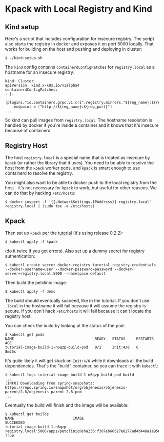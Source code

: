 # Kpack with Local Registry and Kind

## Kind setup

Here's a script that includes configuration for insecure registry. The script also starts the registry in docker and exposes it on port 5000 locally. That works for building on the host and pushing and deploying in cluster:

```
$ ./kind-setup.sh
```

The `kind` config contains `containerdConfigPatches` for `registry.local` as a hostname for an insecure registry:

```
kind: Cluster 
apiVersion: kind.x-k8s.io/v1alpha4
containerdConfigPatches: 
- |-
  [plugins."io.containerd.grpc.v1.cri".registry.mirrors."${reg_name}:${reg_port}"]
    endpoint = ["http://${reg_name}:${reg_port}"]
...
```

So kind can pull images from `registry.local`. The hostname resolution is handled by docker if you're inside a container and it knows that it's insecure because of containerd.

## Registry Host

The host `registry.local` is a special name that is treated as insecure by `kpack` (or rather the library that it uses). You need to be able to resolve the host from the `kpack` worker pods, and `kpack` is smart enough to use containerd to resolve the registry.

You might also want to be able to docker push to the local registry from the host - it's not necessary for `kpack` to work, but useful for other reasons. We can do that by hacking `/etc/hosts`:

```
$ docker inspect -f '{{.NetworkSettings.IPAddress}} registry.local' registry.local | (sudo tee -a /etc/hosts)
```

## Kpack

Then set up `kpack` per the [tutorial](https://github.com/pivotal/kpack/blob/master/docs/tutorial.md) (it's using release 0.2.2):

```
$ kubectl apply -f kpack
```

(do it twice if you get errors). Also set up a dummy secret for registry authentication:

```
$ kubectl create secret docker-registry tutorial-registry-credentials --docker-username=user --docker-password=password --docker-server=registry.local:5000 --namespace default
```

Then build the petclinic image:

```
$ kubectl apply -f demo
```

The build should eventually succeed, like in the tutorial. If you don't use `.local` in the hostname it will fail because it will assume the registry is secure. If you don't hack `/etc/hosts` it will fail because it can't locate the registry host.

You can check the build by looking at the status of the pod:

```
$ kubectl get pods 
NAME                                     READY   STATUS     RESTARTS   AGE
tutorial-image-build-1-n6qzp-build-pod   0/1     Init:4/6   0          8m25s
```

It's quite likely it will get stuck on `Init:4/6` while it downloads all the build dependencies. That's the "build" container, so you can trace it with `kubectl`:

```
$ kubectl logs tutorial-image-build-1-n6qzp-build-pod build
...
[INFO] Downloading from spring-snapshots: https://repo.spring.io/snapshot/org/objenesis/objenesis-parent/2.6/objenesis-parent-2.6.pom
...
```

Eventually the build will finish and the image will be available:

```
$ kubectl get builds
NAME                           IMAGE                                                                                                        SUCCEEDED
tutorial-image-build-1-n6qzp   registry.local:5000/apps/petclinic@sha256:f307eb60627e8277ad4d448a1a9505aaf1ae5df10b7255ada8fb547167853e9c   True
```